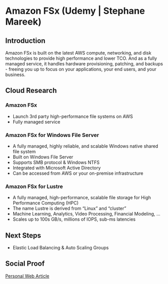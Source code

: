 
# Amazon FSx (Udemy | Stephane Mareek)

## Introduction
Amazon FSx is built on the latest AWS compute, networking, and disk technologies to provide high performance and lower TCO. And as a fully managed service, it handles hardware provisioning, patching, and backups - freeing you up to focus on your applications, your end users, and your business. 

## Cloud Research

### Amazon FSx
- Launch 3rd party high-performance file systems on AWS
- Fully managed service

### Amazon FSx for Windows File Server
- A fully managed, highly reliable, and
scalable Windows native shared
file system
- Built on Windows File Server
- Supports SMB protocol &
Windows NTFS
- Integrated with Microsoft Active
Directory
- Can be accessed from AWS or
your on-premise infrastructure

### Amazon FSx for Lustre
- A fully managed, high-performance, scalable file storage for High Performance Computing (HPC)
- The name Lustre is derived from “Linux” and “cluster”
- Machine Learning, Analytics, Video Processing, Financial Modeling, …
- Scales up to 100s GB/s, millions of IOPS, sub-ms latencies

## Next Steps

- Elastic Load Balancing & Auto
Scaling Groups

## Social Proof

[Personal Web Article](https://afifurrohman-id.github.io/article/100DaysOfCloud/cloud.html#d-20)
